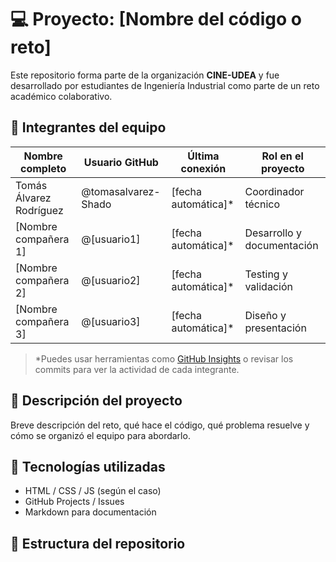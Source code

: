 # 💻 Proyecto: [Nombre del código o reto]

Este repositorio forma parte de la organización **CINE-UDEA** y fue desarrollado por estudiantes de Ingeniería Industrial como parte de un reto académico colaborativo.

## 👥 Integrantes del equipo

| Nombre completo         | Usuario GitHub        | Última conexión | Rol en el proyecto         |
|------------------------|-----------------------|------------------|-----------------------------|
| Tomás Álvarez Rodríguez| @tomasalvarez-Shado   | [fecha automática]* | Coordinador técnico         |
| [Nombre compañera 1]   | @[usuario1]           | [fecha automática]* | Desarrollo y documentación |
| [Nombre compañera 2]   | @[usuario2]           | [fecha automática]* | Testing y validación       |
| [Nombre compañera 3]   | @[usuario3]           | [fecha automática]* | Diseño y presentación      |

> *Puedes usar herramientas como [GitHub Insights](https://docs.github.com/en/organizations/insights) o revisar los commits para ver la actividad de cada integrante.

## 🧠 Descripción del proyecto

Breve descripción del reto, qué hace el código, qué problema resuelve y cómo se organizó el equipo para abordarlo.

## 🚀 Tecnologías utilizadas

- HTML / CSS / JS (según el caso)
- GitHub Projects / Issues
- Markdown para documentación

## 📂 Estructura del repositorio

  
